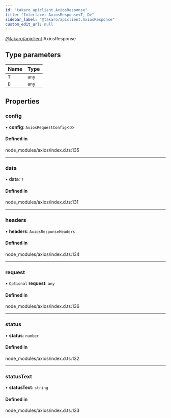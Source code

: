 ```yaml
---
id: "takaro_apiclient.AxiosResponse"
title: "Interface: AxiosResponse<T, D>"
sidebar_label: "@takaro/apiclient.AxiosResponse"
custom_edit_url: null
---
```


[@takaro/apiclient](../modules/takaro_apiclient.md).AxiosResponse

## Type parameters

| Name | Type |
| :------ | :------ |
| `T` | `any` |
| `D` | `any` |

## Properties

### config

• **config**: `AxiosRequestConfig`<`D`\>

#### Defined in

node_modules/axios/index.d.ts:135

___

### data

• **data**: `T`

#### Defined in

node_modules/axios/index.d.ts:131

___

### headers

• **headers**: `AxiosResponseHeaders`

#### Defined in

node_modules/axios/index.d.ts:134

___

### request

• `Optional` **request**: `any`

#### Defined in

node_modules/axios/index.d.ts:136

___

### status

• **status**: `number`

#### Defined in

node_modules/axios/index.d.ts:132

___

### statusText

• **statusText**: `string`

#### Defined in

node_modules/axios/index.d.ts:133
